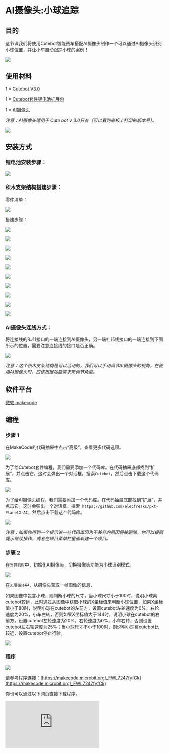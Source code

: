 ﻿# AI摄像头:小球追踪

## 目的

这节课我们将使用Cutebot智能赛车搭配AI摄像头制作一个可以通过AI摄像头识别小球位置，并让小车自动跟踪小球的案例！

![](https://wiki-media-ef.oss-cn-hongkong.aliyuncs.com//images/cutebot-case-19-01.png)

## 使用材料

1 × [Cutebot V3.0](https://item.taobao.com/item.htm?ft=t&id=598365555295)

1 × [Cutebot套件锂电池扩展包](https://item.taobao.com/item.htm?ft=t&id=640567252291)

1 × [AI摄像头](https://item.taobao.com/item.htm?ft=t&id=632538261754)

*注意：AI摄像头适用于 Cute bot V 3.0只有（可以看到底板上打印的版本号）。*

![](https://wiki-media-ef.oss-cn-hongkong.aliyuncs.com//images/cutebot-16-04.png)

## 安装方式

### 锂电池安装步骤：

![](https://wiki-media-ef.oss-cn-hongkong.aliyuncs.com//images/cutebot-step-01.png)

### 积木支架结构搭建步骤：

零件清单：

![](https://wiki-media-ef.oss-cn-hongkong.aliyuncs.com//images/cutebot-step-02.png)

搭建步骤：

![](https://wiki-media-ef.oss-cn-hongkong.aliyuncs.com//images/cutebot-step-03.png)

![](https://wiki-media-ef.oss-cn-hongkong.aliyuncs.com//images/cutebot-step-04.png)

![](https://wiki-media-ef.oss-cn-hongkong.aliyuncs.com//images/cutebot-step-05.png)

![](https://wiki-media-ef.oss-cn-hongkong.aliyuncs.com//images/cutebot-step-06.png)

![](https://wiki-media-ef.oss-cn-hongkong.aliyuncs.com//images/cutebot-step-07.png)

![](https://wiki-media-ef.oss-cn-hongkong.aliyuncs.com//images/cutebot-step-08.png)

![](https://wiki-media-ef.oss-cn-hongkong.aliyuncs.com//images/cutebot-step-09.png)

![](https://wiki-media-ef.oss-cn-hongkong.aliyuncs.com//images/cutebot-step-10.png)

![](https://wiki-media-ef.oss-cn-hongkong.aliyuncs.com//images/cutebot-step-11.png)

![](https://wiki-media-ef.oss-cn-hongkong.aliyuncs.com//images/cutebot-step-12.png)


### AI摄像头连线方式：
将连接线的RJ11接口的一端连接到AI摄像头，另一端杜邦线接口的一端连接到下图所示的位置，需要注意连接线的接口是否正确。

![](https://wiki-media-ef.oss-cn-hongkong.aliyuncs.com//images/cutebot-step-13.png)

*注意：这个积木支架结构是可以活动的，我们可以手动调节AI摄像头的视角，在使用AI摄像头时，应该根据功能需求来调节角度。*

## 软件平台

[微软 makecode](https://makecode.microbit.org/#)

## 编程

### 步骤 1

在MakeCode的代码抽屉中点击“高级”，查看更多代码选项。

![](https://wiki-media-ef.oss-cn-hongkong.aliyuncs.com//images/cutebot-pk-1.png)

为了给Cutebot套件编程，我们需要添加一个代码库。在代码抽屉底部找到“扩展”，并点击它。这时会弹出一个对话框。搜索`Cutebot`，然后点击下载这个代码库。

![](https://wiki-media-ef.oss-cn-hongkong.aliyuncs.com//images/cutebot-pk-11.png)


为了给AI摄像头编程，我们需要添加一个代码库。在代码抽屉底部找到“扩展”，并点击它。这时会弹出一个对话框。搜索` https://github.com/elecfreaks/pxt-PlanetX-AI`，然后点击下载这个代码库。

![](https://wiki-media-ef.oss-cn-hongkong.aliyuncs.com//images/cutebot-pk-12.png)


*注意：如果你得到一个提示说一些代码库因为不兼容的原因将被删除，你可以根据提示继续操作，或者在项目菜单栏里面新建一个项目。*

### 步骤 2

在`当开机时`中，初始化AI摄像头，切换摄像头功能为小球识别模式。

![](https://wiki-media-ef.oss-cn-hongkong.aliyuncs.com//images/case-19-01.png)

在`无限循环`中，从摄像头获取一帧图像的信息，

如果图像中包含小球，则判断小球的尺寸，当小球尺寸小于100时，说明小球离cutebot较远，此时通过从图像中获取小球的X坐标值来判断小球位置，如果X坐标值小于80时，说明小球在cutebot的左前方，设置cutebot左轮速度为0%，右轮速度为20%，小车左转，否则如果X坐标值大于144时，说明小球在cutebot的右前方，设置cutebot左轮速度为20%，右轮速度为0%，小车右转，否则设置cutebot左右轮速度为25%；当小球尺寸不小于100时，则说明小球离cutebot比较近，设置cutebot停止行驶。

![](https://wiki-media-ef.oss-cn-hongkong.aliyuncs.com//images/case-19-02.png)


### 程序

![](https://wiki-media-ef.oss-cn-hongkong.aliyuncs.com//images/case-19-03.png)

请参考程序连接：[https://makecode.microbit.org/_FWL7247fyfCk](https://makecode.microbit.org/_FWL7247fyfCk)

你也可以通过以下网页直接下载程序。

<div
    style={{
        position: 'relative',
        paddingBottom: '60%',
        overflow: 'hidden',
    }}
>
    <iframe
        src="https://makecode.microbit.org/_FWL7247fyfCk"
        frameborder="0"
        sandbox="allow-popups allow-forms allow-scripts allow-same-origin"
        style={{
            position: 'absolute',
            width: '100%',
            height: '100%',
        }}
    />
</div>
---

## 结论

当摄像头识别到小球时，cutebot向小球行驶，当cutebot离小球的距离足够近时，cutebot停止行驶。

![](https://wiki-media-ef.oss-cn-hongkong.aliyuncs.com//images/cutebot-case-19.gif)


## 思考


## 常见问题

## 相关阅读
